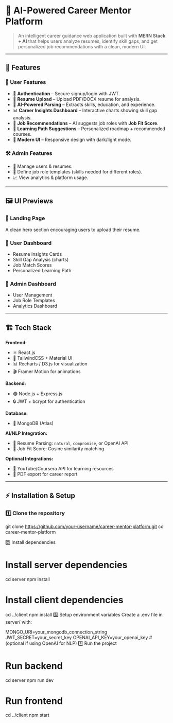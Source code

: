 # 🚀 AI-Powered Career Mentor Platform  

> An intelligent career guidance web application built with **MERN Stack + AI** that helps users analyze resumes, identify skill gaps, and get personalized job recommendations with a clean, modern UI.  

---

## 🌟 Features  

### 👤 User Features  
- 🔐 **Authentication** – Secure signup/login with JWT.  
- 📄 **Resume Upload** – Upload PDF/DOCX resume for analysis.  
- 🤖 **AI-Powered Parsing** – Extracts skills, education, and experience.  
- 📊 **Career Insights Dashboard** – Interactive charts showing skill gap analysis.  
- 🧭 **Job Recommendations** – AI suggests job roles with **Job Fit Score**.  
- 🎯 **Learning Path Suggestions** – Personalized roadmap + recommended courses.  
- 🎨 **Modern UI** – Responsive design with dark/light mode.  

### 🛠️ Admin Features  
- 👥 Manage users & resumes.  
- 📝 Define job role templates (skills needed for different roles).  
- 📈 View analytics & platform usage.  

---

## 🖼️ UI Previews  

### 🔹 Landing Page  
A clean hero section encouraging users to upload their resume.  

### 🔹 User Dashboard  
- Resume Insights Cards  
- Skill Gap Analysis (charts)  
- Job Match Scores  
- Personalized Learning Path  

### 🔹 Admin Dashboard  
- User Management  
- Job Role Templates  
- Analytics Dashboard  

---

## 🏗️ Tech Stack  

**Frontend:**  
- ⚛️ React.js  
- 🎨 TailwindCSS + Material UI  
- 📊 Recharts / D3.js for visualization  
- 🎬 Framer Motion for animations  

**Backend:**  
- 🟢 Node.js + Express.js  
- 🔒 JWT + bcrypt for authentication  

**Database:**  
- 🍃 MongoDB (Atlas)  

**AI/NLP Integration:**  
- 🧠 Resume Parsing: `natural`, `compromise`, or OpenAI API  
- 📌 Job Fit Score: Cosine similarity matching  

**Optional Integrations:**  
- 🎥 YouTube/Coursera API for learning resources  
- 📄 PDF export for career report  

---
## ⚡ Installation & Setup  

### 1️⃣ Clone the repository  
git clone https://github.com/your-username/career-mentor-platform.git
cd career-mentor-platform

2️⃣ Install dependencies
# Install server dependencies
cd server
npm install

# Install client dependencies
cd ../client
npm install
3️⃣ Setup environment variables
Create a .env file in server/ with:

MONGO_URI=your_mongodb_connection_string
JWT_SECRET=your_secret_key
OPENAI_API_KEY=your_openai_key   # (optional if using OpenAI for NLP)
4️⃣ Run the project
# Run backend
cd server
npm run dev

# Run frontend
cd ../client
npm start
